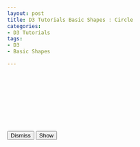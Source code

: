 ```yaml
---
layout: post
title: D3 Tutorials Basic Shapes : Circle
categories:
- D3 Tutorials
tags:
- D3
- Basic Shapes

---
```

<script src="http://d3js.org/d3.v3.min.js" charset="utf-8"></script>
<style>
div{
	float:left;
}
</style>
<div>
<input type="button" value="Dismiss" name="Dimiss" onclick="dismiss()"></input>
<input type="button" value="Show" name="Show" onclick="show()"></input>
<svg id="circles1"></svg>
<script type="text/javascript">
var data=[{x:20,y:40,r:5},{x:30,y:60,r:10},{x:40,y:80,r:15},{x:50,y:100,r:20}];
var circle = d3.select("#circles1").selectAll("circle").data(data);
circle.enter().append("circle")
	.attr("cx",function(d){return d.x;})
	.attr("cy",function(d){return d.y;})
	.attr("r",function(d){return d.r;});

function dismiss(){
	d3.selectAll("circle").transition().attr("r",0).remove();
}

function show(){
	var circle = d3.select("#circles1").selectAll("circle").data(data);
	circle.enter().append("circle")
	.attr("cx",function(d){return d.x;})
	.attr("cy",function(d){return d.y;})
	.attr("r",0);
	d3.selectAll("circle").data(data).transition().attr("r",function(d){return d.r;});
}
</script>
</div>
<div>
<svg id="circles2"></svg>
<script type="text/javascript">

</script>
</div>

